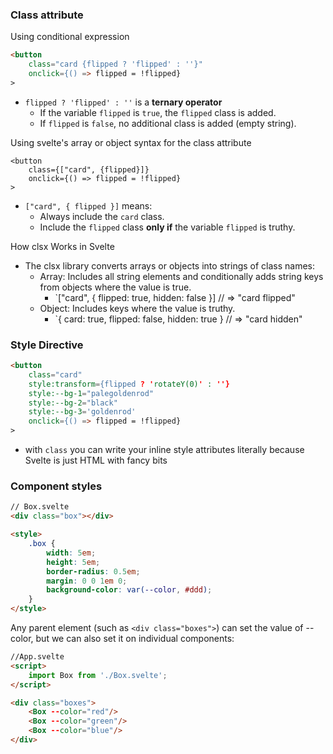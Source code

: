 ### Class attribute

Using conditional expression
```html
<button
	class="card {flipped ? 'flipped' : ''}"
	onclick={() => flipped = !flipped}
>
```
- `flipped ? 'flipped' : ''` is a **ternary operator**
	- If the variable `flipped` is `true`, the `flipped` class is added.
	- If `flipped` is `false`, no additional class is added (empty string).

Using svelte's array or object syntax for the class attribute
```
<button
	class={["card", {flipped}]}
	onclick={() => flipped = !flipped}
>
```
- `["card", { flipped }]` means:
	- Always include the `card` class.
	- Include the `flipped` class **only if** the variable `flipped` is truthy.

How clsx Works in Svelte
- The clsx library converts arrays or objects into strings of class names:
	- Array: Includes all string elements and conditionally adds string keys from objects where the value is true.
		- `["card", { flipped: true, hidden: false }] // => "card flipped"
	- Object: Includes keys where the value is truthy.
		- `{ card: true, flipped: false, hidden: true } // => "card hidden"

### Style Directive
```html
<button
	class="card"
	style:transform={flipped ? 'rotateY(0)' : ''}
	style:--bg-1="palegoldenrod"
	style:--bg-2="black"
	style:--bg-3='goldenrod'
	onclick={() => flipped = !flipped}
>
```
- with `class` you can write your inline style attributes literally because Svelte is just HTML with fancy bits

### Component styles
```html
// Box.svelte
<div class="box"></div>

<style>
	.box {
		width: 5em;
		height: 5em;
		border-radius: 0.5em;
		margin: 0 0 1em 0;
		background-color: var(--color, #ddd);
	}
</style>
```
Any parent element (such as `<div class="boxes">`) can set the value of --color, but we can also set it on individual components:
```html
//App.svelte
<script>
	import Box from './Box.svelte';
</script>

<div class="boxes">
	<Box --color="red"/>
	<Box --color="green"/>
	<Box --color="blue"/>
</div>
```


